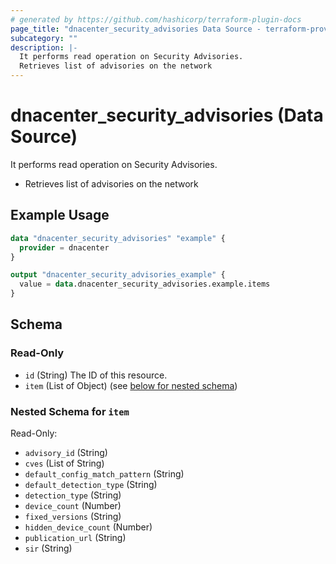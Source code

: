 ```yaml
---
# generated by https://github.com/hashicorp/terraform-plugin-docs
page_title: "dnacenter_security_advisories Data Source - terraform-provider-dnacenter"
subcategory: ""
description: |-
  It performs read operation on Security Advisories.
  Retrieves list of advisories on the network
---
```


# dnacenter_security_advisories (Data Source)

It performs read operation on Security Advisories.

- Retrieves list of advisories on the network

## Example Usage

```terraform
data "dnacenter_security_advisories" "example" {
  provider = dnacenter
}

output "dnacenter_security_advisories_example" {
  value = data.dnacenter_security_advisories.example.items
}
```

<!-- schema generated by tfplugindocs -->
## Schema

### Read-Only

- `id` (String) The ID of this resource.
- `item` (List of Object) (see [below for nested schema](#nestedatt--item))

<a id="nestedatt--item"></a>
### Nested Schema for `item`

Read-Only:

- `advisory_id` (String)
- `cves` (List of String)
- `default_config_match_pattern` (String)
- `default_detection_type` (String)
- `detection_type` (String)
- `device_count` (Number)
- `fixed_versions` (String)
- `hidden_device_count` (Number)
- `publication_url` (String)
- `sir` (String)
